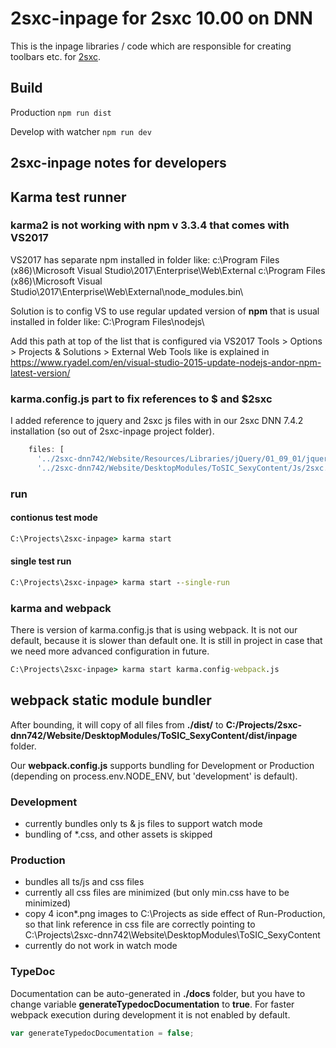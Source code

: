 ﻿# 2sxc-inpage for 2sxc 10.00 on DNN

This is the inpage libraries / code which are responsible for creating toolbars etc. for [2sxc](https://2sxc.org).

## Build

Production `npm run dist`

Develop with watcher `npm run dev`

## 2sxc-inpage notes for developers

## Karma test runner

### karma2 is not working with npm v 3.3.4 that comes with VS2017

VS2017 has separate npm installed in folder like:
c:\Program Files (x86)\Microsoft Visual Studio\2017\Enterprise\Web\External
c:\Program Files (x86)\Microsoft Visual Studio\2017\Enterprise\Web\External\node_modules\.bin\

Solution is to config VS to use regular updated version of **npm** that is usual installed in folder like:
C:\Program Files\nodejs\

Add this path at top of the list that is configured via VS2017 Tools > Options > Projects & Solutions > External Web Tools like is explained in
https://www.ryadel.com/en/visual-studio-2015-update-nodejs-andor-npm-latest-version/

### karma.config.js part to fix references to $ and $2sxc

I added reference to jquery and 2sxc js files with in our 2sxc DNN 7.4.2 installation (so out of 2sxc-inpage project folder).

```javascript
    files: [
      '../2sxc-dnn742/Website/Resources/Libraries/jQuery/01_09_01/jquery.js', // resolve $
      '../2sxc-dnn742/Website/DesktopModules/ToSIC_SexyContent/Js/2sxc.api.min.js', // resolve $2sxc
```

### run

#### contionus test mode

```cmd
C:\Projects\2sxc-inpage> karma start
```

#### single test run

```cmd
C:\Projects\2sxc-inpage> karma start --single-run
```

### karma and webpack

There is version of karma.config.js that is using webpack.
It is not our default, because it is slower than default one.
It is still in project in case that we need more advanced configuration in future.

```cmd
C:\Projects\2sxc-inpage> karma start karma.config-webpack.js
```

## webpack static module bundler

After bounding, it will copy of all files from **./dist/** to **C:/Projects/2sxc-dnn742/Website/DesktopModules/ToSIC_SexyContent/dist/inpage** folder.

Our **webpack.config.js** supports bundling for Development or Production (depending on process.env.NODE_ENV, but 'development' is default).

### Development

- currently bundles only ts & js files to support watch mode
- bundling of \*.css, and other assets is skipped

### Production

- bundles all ts/js and css files
- currently all css files are minimized (but only min.css have to be minimized)
- copy 4 icon\*.png images to C:\Projects as side effect of Run-Production, so that link reference in css file are correctly pointing to C:\Projects\2sxc-dnn742\Website\DesktopModules\ToSIC_SexyContent
- currently do not work in watch mode

### TypeDoc

Documentation can be auto-generated in **./docs** folder, but you have to change variable **generateTypedocDocumentation** to **true**.
For faster webpack execution during development it is not enabled by default.

```javascript
var generateTypedocDocumentation = false;
```
